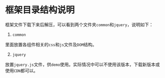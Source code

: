 # 框架目录结构说明

框架文件下载下来后解压，可以看到两个文件夹`common`和`jquery`，说明如下：

1. `common`

里面放置各组件相关的`css`和`js`文件及`DOM`结构。

2. `jquery`

放置`jquery.js`文件，供`demo`使用。实际情况中可以不使用该版本，下载新版本或使用`CDN`都可以。